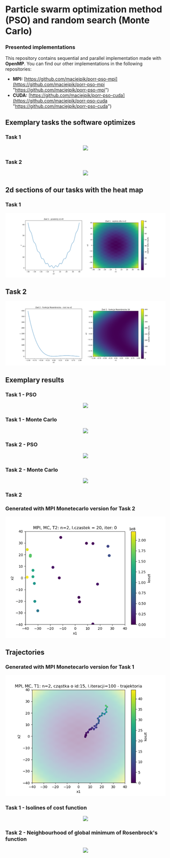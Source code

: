 # Particle swarm optimization method (PSO) and random search (Monte Carlo)
### Presented implementations
This repository contains sequential and parallel implementation made with **OpenMP**. You can find our other implementations in the following repositories:
- **MPI:** [https://github.com/maciejpik/porr-pso-mpi](https://github.com/maciejpik/porr-pso-mpi "https://github.com/maciejpik/porr-pso-mpi")
- **CUDA:** [https://github.com/maciejpik/porr-pso-cuda](https://github.com/maciejpik/porr-pso-cuda "https://github.com/maciejpik/porr-pso-cuda")

## Exemplary tasks the software optimizes
### Task 1
<p align="center">
<img src = "https://latex.codecogs.com/gif.latex?\min_{x}&space;\left&space;(&space;f(x)=\frac{1}{40}\sum_{i=1}^{n}(x_i^2)&space;&plus;1&space;-&space;\prod_{i=1}^{n}cos(\frac{x_i}{i})&space;\right&space;),&space;-40\leq&space;x_i\leq&space;40,&space;i=1,\dots,n">
</p>

### Task 2
<p align="center">
<img src ="https://latex.codecogs.com/gif.latex?\min_{x}&space;\left&space;(&space;f_1(x)=\sum_{i=1}^{n-1}&space;\left&space;[&space;100(x_{i&plus;1}-x_i^2)^2&space;&plus;&space;(1-x_i)^2)&space;\right&space;]&space;\right&space;),&space;-40\leq&space;x_i\leq&space;40">
</p>

## 2d sections of our tasks with the heat map 
###  Task 1
<p align="center">
<img src = "https://github.com/egi-megi/porr-pso/blob/master/sprawozdanie/sprawozdanie_1/grafiki/Wykresy2d/Zad1_2d_heatmap.png">
</p>

## Task 2

<p align="center">
<img src = "https://github.com/egi-megi/porr-pso/blob/master/sprawozdanie/sprawozdanie_1/grafiki/Wykresy2d/Rosenbrock_2d_heatmap_close_min.png">
</p>

## Exemplary results
### Task 1 - PSO
<p align="center">
<img src = "https://github.com/egi-megi/rojCzastek_Szczepanski_Jurkiewicz_Pikulinski/blob/plottingTrajectories/PSO_zad1_ANIM.gif">
</p>

### Task 1 - Monte Carlo
<p align="center">
<img src = "https://github.com/egi-megi/rojCzastek_Szczepanski_Jurkiewicz_Pikulinski/blob/plottingTrajectories/MC_zad1_ANIM_faster.gif">
</p>

### Task 2 - PSO
<p align="center">
<img src = "https://github.com/egi-megi/rojCzastek_Szczepanski_Jurkiewicz_Pikulinski/blob/plottingTrajectories/PSO_zad2_ANIM.gif">
</p>

### Task 2 - Monte Carlo

<p align="center">
<img src = "https://github.com/egi-megi/rojCzastek_Szczepanski_Jurkiewicz_Pikulinski/blob/plottingTrajectories/MC_zad2_ANIM.gif">
</p>

### Task 2

### Generated with MPI Monetecarlo version for Task 2

<p align="center">
<img src = "https://github.com/egi-megi/porr-pso/blob/plottingTrajectories/Wykresy%20PORR%20_%20GPU/MPI_MC_T2/MPI_MC_T2.gif">
</p>

## Trajectories

### Generated with MPI Monetecarlo version for Task 1

<p align="center">
<img src = "https://github.com/egi-megi/porr-pso/blob/plottingTrajectories/Wykresy%20PORR%20_%20GPU/MPI_MC_T1/MPI_%20MC_T1_trajectory_id15.png">
</p>
            

### Task 1 - Isolines of cost function 
<p align="center">
<img src = "https://github.com/egi-megi/rojCzastek_Szczepanski_Jurkiewicz_Pikulinski/blob/plottingTrajectories/Stare%20Wykresy/PSO_izolinie_cbar_scatter.svg">
</p>

### Task 2 - Neighbourhood of global minimum of Rosenbrock's function
<p align="center">
<img src = "https://github.com/egi-megi/rojCzastek_Szczepanski_Jurkiewicz_Pikulinski/blob/plottingTrajectories/Przedstawienie%20funkcji%20kosztu/Rosenbrock_2d_izo_close_minimum.svg">
</p>
